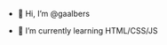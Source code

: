 - 👋 Hi, I’m @gaalbers

- 🌱 I’m currently learning HTML/CSS/JS



<!---
gaalbers/gaalbers is a ✨ special ✨ repository because its `README.md` (this file) appears on your GitHub profile.
You can click the Preview link to take a look at your changes.
--->
